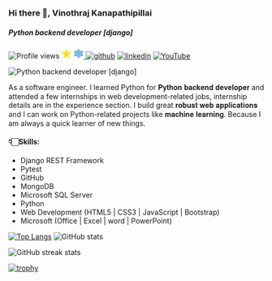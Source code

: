 ### Hi there 👋, Vinothraj Kanapathipillai
#####  Python backend developer [django]

![Profile views](https://gpvc.arturio.dev/kanapathipillaivinothraj) <a href='https://stars.github.com/'><img src='https://raw.githubusercontent.com/acervenky/animated-github-badges/master/assets/starbadge.gif' width='20' height='20'></a>  <a href='https://archiveprogram.github.com/'><img src='https://raw.githubusercontent.com/acervenky/animated-github-badges/master/assets/acbadge.gif' width='20' height='20'>
</a>   [<img src='https://cdn.jsdelivr.net/npm/simple-icons@3.0.1/icons/github.svg' alt='github' height='15'>](https://github.com/kanapathipillaivinothraj)  [<img src='https://cdn.jsdelivr.net/npm/simple-icons@3.0.1/icons/linkedin.svg' alt='linkedin' height='15'>](https://www.linkedin.com/in/https://www.linkedin.com/in/vinothrajkanapathipillai-django//)  [<img src='https://cdn.jsdelivr.net/npm/simple-icons@3.0.1/icons/youtube.svg' alt='YouTube' height='15'>](https://www.youtube.com/channel/https://youtube.com/@take_it_easy1325)

![ Python backend developer [django]](https://media.licdn.com/dms/image/D5616AQFP8qIllLxsiA/profile-displaybackgroundimage-shrink_350_1400/0/1683143401349?e=1688601600&v=beta&t=ttZD8oJPQdUuGcAytD7C3QjIjS4Isso98qIdO0eAZI8)

As a software engineer. I learned Python for 𝐏𝐲𝐭𝐡𝐨𝐧 𝐛𝐚𝐜𝐤𝐞𝐧𝐝 𝐝𝐞𝐯𝐞𝐥𝐨𝐩𝐞𝐫 and attended a few internships in web development-related jobs, internship details are in the experience section. I build great 𝐫𝐨𝐛𝐮𝐬𝐭 𝐰𝐞𝐛 𝐚𝐩𝐩𝐥𝐢𝐜𝐚𝐭𝐢𝐨𝐧𝐬 and I can work on Python-related projects like 𝐦𝐚𝐜𝐡𝐢𝐧𝐞 𝐥𝐞𝐚𝐫𝐧𝐢𝐧𝐠. Because I am always a quick learner of new things.

#### 👇🏻Skills: 
- Django REST Framework 
- Pytest 
- GitHub 
- MongoDB 
- Microsoft SQL Server 
- Python 
- Web Development (HTML5 | CSS3 | JavaScript | Bootstrap) 
- Microsoft (Office | Excel | word | PowerPoint)

[![Top Langs](https://github-readme-stats.vercel.app/api/top-langs/?username=kanapathipillaivinothraj)](https://github.com/anuraghazra/github-readme-stats) ![GitHub stats](https://github-readme-stats.vercel.app/api?username=kanapathipillaivinothraj&show_icons=true) 

![GitHub streak stats](https://streak-stats.demolab.com/?user=kanapathipillaivinothraj)   
 
[![trophy](https://github-profile-trophy.vercel.app/?username=kanapathipillaivinothraj)](https://github.com/ryo-ma/github-profile-trophy) 


 

